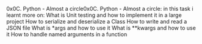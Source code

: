 0x0C. Python - Almost a circle0x0C. Python - Almost a circle:
in this task i learnt more on:
What is Unit testing and how to implement it in a large project
How to serialize and deserialize a Class
How to write and read a JSON file
What is *args and how to use it
What is **kwargs and how to use it
How to handle named arguments in a function
